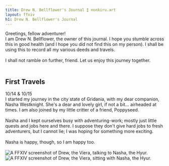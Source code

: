 ```yaml
---
title: Drew N. Bellflower's Journal ⁑ nonkiru.art
layout: ffxiv
h1: Drew N. Bellflower's Journal
---
```


Greetings, fellow adventurer!
<br>I am Drew N. Bellflower, the owner of this journal. I hope you stumble across this in good health (and I hope you did not find this on my person). I shall be using this to record all my various deeds and travels.
<br><br>
I shall not ramble on further, friend. Let us enjoy this journey together.
<br><br>

## First Travels
10/14 & 10/15
<br>I started my journey in the city state of Gridania, with my dear companion, Nasha Westknight. She's a dear and lovely girl, if not a bit... airheaded at times. I am also joined by my little critter of a friend, Poppyseed.
<br><br>
Nasha and I kept ourselves busy with adventuring-work; mostly just little quests and jobs here and there. I suppose they don't give hard jobs to fresh adventurers, but I cannot lie; I was hoping for something more exciting.
<br><br>
Nasha is happy, though, so I am happy too.
<br><br>
<img src="/assets/img/ffxiv/drew_2.png" alt="A FFXIV screenshot of Drew, the Viera, talking to Nasha, the Hyur.">
<img src="/assets/img/ffxiv/drew_3.png" alt="A FFXIV screenshot of Drew, the Viera, sitting with Nasha, the Hyur.">